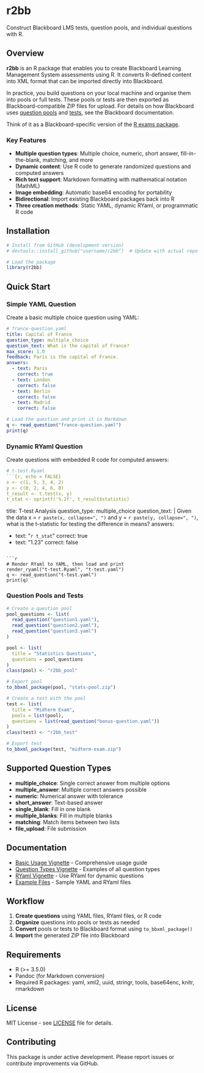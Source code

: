 # r2bb

Construct Blackboard LMS tests, question pools, and individual questions with R.

## Overview

**r2bb** is an R package that enables you to create Blackboard Learning Management System assessments using R. It converts R-defined content into XML format that can be imported directly into Blackboard.

In practice, you build questions on your local machine and organise them into pools or full tests. These pools or tests are then exported as Blackboard-compatible ZIP files for upload.
For details on how Blackboard uses [question pools](https://help.blackboard.com/Learn/Instructor/Tests_Pools_Surveys/Question_Pools) and [tests](https://help.blackboard.com/Learn/Instructor/Tests_Pools_Surveys/Tests), see the Blackboard documentation.

Think of it as a Blackboard-specific version of the [R exams package](https://www.r-exams.org/).

### Key Features

- **Multiple question types**: Multiple choice, numeric, short answer, fill-in-the-blank, matching, and more
- **Dynamic content**: Use R code to generate randomized questions and computed answers
- **Rich text support**: Markdown formatting with mathematical notation (MathML)
- **Image embedding**: Automatic base64 encoding for portability
- **Bidirectional**: Import existing Blackboard packages back into R
- **Three creation methods**: Static YAML, dynamic RYaml, or programmatic R code

## Installation

```r
# Install from GitHub (development version)
# devtools::install_github("username/r2bb")  # Update with actual repo

# Load the package
library(r2bb)
```

## Quick Start

### Simple YAML Question

Create a basic multiple choice question using YAML:

```yaml
# france-question.yaml
title: Capital of France
question_type: multiple_choice
question_text: What is the capital of France?
max_score: 1.0
feedback: Paris is the capital of France.
answers:
  - text: Paris
    correct: true
  - text: London
    correct: false
  - text: Berlin
    correct: false
  - text: Madrid
    correct: false
```

```r
# Load the question and print it in Markdown
q <- read_question("france-question.yaml")
print(q)
```

### Dynamic RYaml Question

Create questions with embedded R code for computed answers:

```yaml
# t-test.Ryaml
```{r, echo = FALSE}
x <- c(1, 5, 3, 4, 2)
y <- c(0, 2, 4, 6, 8)
t_result <- t.test(x, y)
t_stat <- sprintf('%.2f', t_result$statistic)
```

title: T-test Analysis
question_type: multiple_choice
question_text: |
  Given the data x = `r paste(x, collapse=", ")` and y = `r paste(y, collapse=", ")`,
  what is the t-statistic for testing the difference in means?
answers:
  - text: "`r t_stat`"
    correct: true
  - text: "1.23"
    correct: false
```

```r
# Render RYaml to YAML, then load and print
render_ryaml("t-test.Ryaml", "t-test.yaml")
q <- read_question("t-test.yaml")
print(q)
```

### Question Pools and Tests

```r
# Create a question pool
pool_questions <- list(
  read_question("question1.yaml"),
  read_question("question2.yaml"),
  read_question("question3.yaml")
)

pool <- list(
  title = "Statistics Questions",
  questions = pool_questions
)
class(pool) <- "r2bb_pool"

# Export pool
to_bbxml_package(pool, "stats-pool.zip")

# Create a test with the pool
test <- list(
  title = "Midterm Exam",
  pools = list(pool),
  questions = list(read_question("bonus-question.yaml"))
)
class(test) <- "r2bb_test"

# Export test
to_bbxml_package(test, "midterm-exam.zip")
```

## Supported Question Types

- **multiple_choice**: Single correct answer from multiple options
- **multiple_answer**: Multiple correct answers possible  
- **numeric**: Numerical answer with tolerance
- **short_answer**: Text-based answer
- **single_blank**: Fill in one blank
- **multiple_blanks**: Fill in multiple blanks
- **matching**: Match items between two lists
- **file_upload**: File submission

## Documentation

- [Basic Usage Vignette](https://mbertolacci.github.io/r2bb/articles/basic-usage.html) - Comprehensive usage guide
- [Question Types Vignette](https://mbertolacci.github.io/r2bb/articles/question-types.html) - Examples of all question types
- [RYaml Vignette](https://mbertolacci.github.io/r2bb/articles/ryaml.html) - Use RYaml for dynamic questions
- [Example Files](https://github.com/mbertolacci/r2bb/tree/main/inst/examples) - Sample YAML and RYaml files

## Workflow

1. **Create questions** using YAML files, RYaml files, or R code
2. **Organize** questions into pools or tests as needed
3. **Convert** pools or tests to Blackboard format using `to_bbxml_package()`
4. **Import** the generated ZIP file into Blackboard

## Requirements

- R (>= 3.5.0)
- Pandoc (for Markdown conversion)
- Required R packages: yaml, xml2, uuid, stringr, tools, base64enc, knitr, rmarkdown

## License

MIT License - see [LICENSE](LICENSE) file for details.

## Contributing

This package is under active development. Please report issues or contribute improvements via GitHub.